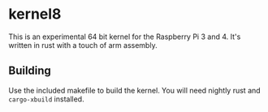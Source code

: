 # kernel8

This is an experimental 64 bit kernel for the Raspberry Pi 3 and 4.
It's written in rust with a touch of arm assembly.

## Building

Use the included makefile to build the kernel. You will need nightly
rust and `cargo-xbuild` installed.
